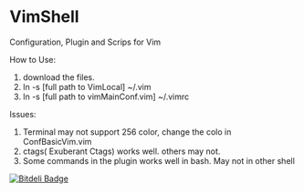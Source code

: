 VimShell
========

Configuration, Plugin and Scrips for Vim

How to Use:
  1. download the files.
  2. ln -s [full path to VimLocal] ~/.vim 
  3. ln -s [full path to vimMainConf.vim] ~/.vimrc 

Issues:
  1. Terminal may not support 256 color, change the colo <sheme> in ConfBasicVim.vim
  2. ctags( Exuberant Ctags) works well. others may not.
  3. Some commands in the plugin works well in bash. May not in other shell


[![Bitdeli Badge](https://d2weczhvl823v0.cloudfront.net/MoyanXiao/vimshell/trend.png)](https://bitdeli.com/free "Bitdeli Badge")


